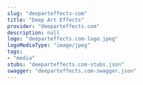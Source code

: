```yaml
---
slug: "deeparteffects-com"
title: "Deep Art Effects"
provider: "deeparteffects.com"
description: null
logo: "deeparteffects.com-logo.jpeg"
logoMediaType: "image/jpeg"
tags:
- "media"
stubs: "deeparteffects.com-stubs.json"
swagger: "deeparteffects.com-swagger.json"
---
```

